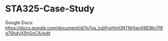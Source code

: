 # STA325-Case-Study

Google Docs: https://docs.google.com/document/d/1n7sg_tubFroHmONTNr5eo09EWci7l9g75hdyX5hGnCA/edit
